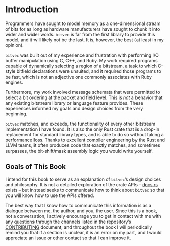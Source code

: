 # Introduction

Programmers have sought to model memory as a one-dimensional stream of bits for
as long as hardware manufacturers have sought to chunk it into wider and wider
words. `bitvec` is far from the first library to provide this model, and it will
likely not be the last. It is, however, the best (at least in my opinion).

`bitvec` was built out of my experience and frustration with performing I/O
buffer manipulation using C, C++, and Ruby. My work required programs capable of
dynamically selecting a region of a bitstream, a task to which C-style bitfield
declarations were unsuited, and it required those programs to be fast, which is
not an adjective one commonly associates with Ruby engines.

Furthermore, my work involved message schemata that were permitted to select a
bit ordering at the packet and field level. This is *not* a behavior that any
existing bitstream library or language feature provides. These experiences
informed my goals and design choices from the very beginning.

`bitvec` matches, and exceeds, the functionality of every other bitstream
implementation I have found. It is also the only Rust crate that is a drop-in
replacement for standard library types, and is able to do so without taking a
performance loss. Thanks to excellent compiler engineering by the Rust and LLVM
teams, it often produces code that exactly matches, and sometimes surpasses,
the bit-shift/mask assembly logic you would write yourself.

## Goals of This Book

I intend for this book to serve as an explanation of `bitvec`’s design choices
and philosophy. It is not a detailed exploration of the crate APIs – [docs.rs]
exists – but instead seeks to communicate how to think about `bitvec` so that
you will know how to use the APIs offered.

The best way that I know how to communicate this information is as a dialogue
between me, the author, and you, the user. Since this is a book, not a
conversation, I actively encourage you to get in contact with me with any
questions through the channels listed in the repository’s [CONTRIBUTING]
document, and throughout the book I will periodically remind you that if a
section is unclear, it is an error on my part, and I would appreciate an issue
or other contact so that I can improve it.

[CONTRIBUTING]: https://github.com/myrrlyn/bitvec/blob/HEAD/CONTRIBUTING.md "project contribution guide"
[docs.rs]: https://docs.rs/bitvec "bitvec API documentation"

